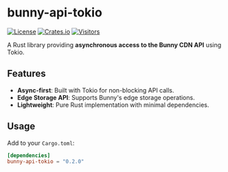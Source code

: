 # bunny-api-tokio

[![License](https://img.shields.io/badge/license-MIT-blue.svg)](LICENSE)
[![Crates.io](https://img.shields.io/crates/v/bunny-api-tokio.svg)](https://crates.io/crates/bunny-api-tokio)
[![Visitors](https://visitor-badge.laobi.icu/badge?page_id=gorb.bunny-api-tokio)](https://git.gorb.app/gorb/bunny-api-tokio)

A Rust library providing **asynchronous access to the Bunny CDN API** using Tokio.

## Features
- **Async-first**: Built with Tokio for non-blocking API calls.
- **Edge Storage API**: Supports Bunny's edge storage operations.
- **Lightweight**: Pure Rust implementation with minimal dependencies.

## Usage
Add to your `Cargo.toml`:
```toml
[dependencies]
bunny-api-tokio = "0.2.0"
```
